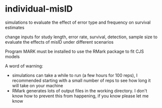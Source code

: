 # individual-misID
simulations to evaluate the effect of error type and frequency on survival estimates  
  
change inputs for study length, error rate, survival, detection, sample size to evaluate the effects of misID under different scenarios  
  
Program MARK must be installed to use the RMark package to fit CJS models  
  
A word of warning:  

- simulations can take a while to run (a few hours for 100 reps), I recommended starting with a small number of reps to see how long it will take on your machine  
- RMark generates lots of output files in the working directory. I don't know how to prevent this from happening, if you know please let me know  